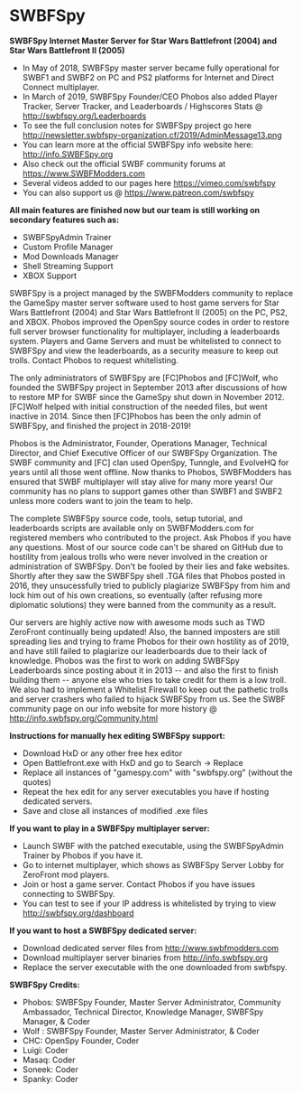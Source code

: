 # SWBFSpy
**SWBFSpy Internet Master Server for Star Wars Battlefront (2004) and Star Wars Battlefront II (2005)**

- In May of 2018, SWBFSpy master server became fully operational for SWBF1 and SWBF2 on PC and PS2 platforms for Internet and Direct Connect multiplayer.
- In March of 2019, SWBFSpy Founder/CEO Phobos also added Player Tracker, Server Tracker, and Leaderboards / Highscores Stats @ http://swbfspy.org/Leaderboards
- To see the full conclusion notes for SWBFSpy project go here http://newsletter.swbfspy-organization.cf/2019/AdminMessage13.png
- You can learn more at the official SWBFSpy info website here: http://info.SWBFSpy.org
- Also check out the official SWBF community forums at https://www.SWBFModders.com
- Several videos added to our pages here https://vimeo.com/swbfspy
- You can also support us @ https://www.patreon.com/swbfspy

**All main features are finished now but our team is still working on secondary features such as:**
- SWBFSpyAdmin Trainer
- Custom Profile Manager
- Mod Downloads Manager
- Shell Streaming Support
- XBOX Support

SWBFSpy is a project managed by the SWBFModders community to replace the GameSpy master server software used to host game servers for Star Wars Battlefront (2004) and Star Wars Battlefront II (2005) on the PC, PS2, and XBOX. Phobos improved the OpenSpy source codes in order to restore full server browser functionality for multiplayer, including a leaderboards system. Players and Game Servers and must be whitelisted to connect to SWBFSpy and view the leaderboards, as a security measure to keep out trolls. Contact Phobos to request whitelisting.

The only administrators of SWBFSpy are [FC]Phobos and [FC]Wolf, who founded the SWBFSpy project in September 2013 after discussions of how to restore MP for SWBF since the GameSpy shut down in November 2012. [FC]Wolf helped with initial construction of the needed files, but went inactive in 2014. Since then [FC]Phobos has been the only admin of SWBFSpy, and finished the project in 2018-2019!

Phobos is the Administrator, Founder, Operations Manager, Technical Director, and Chief Executive Officer of our SWBFSpy Organization. The SWBF community and [FC] clan used OpenSpy, Tunngle, and EvolveHQ for years until all those went offline. Now thanks to Phobos, SWBFModders has ensured that SWBF multiplayer will stay alive for many more years! Our community has no plans to support games other than SWBF1 and SWBF2 unless more coders want to join the team to help.

The complete SWBFSpy source code, tools, setup tutorial, and leaderboards scripts are available only on SWBFModders.com for registered members who contributed to the project. Ask Phobos if you have any questions. Most of our source code can't be shared on GitHub due to hostility from jealous trolls who were never involved in the creation or administration of SWBFSpy. Don't be fooled by their lies and fake websites. Shortly after they saw the SWBFSpy shell .TGA files that Phobos posted in 2016, they unsucessfully tried to publicly plagiarize SWBFSpy from him and lock him out of his own creations, so eventually (after refusing more diplomatic solutions) they were banned from the community as a result.

Our servers are highly active now with awesome mods such as TWD ZeroFront continually being updated! Also, the banned imposters are still spreading lies and trying to frame Phobos for their own hostility as of 2019, and have still failed to plagiarize our leaderboards due to their lack of knowledge. Phobos was the first to work on adding SWBFSpy Leaderboards since posting about it in 2013 -- and also the first to finish building them -- anyone else who tries to take credit for them is a low troll. We also had to implement a Whitelist Firewall to keep out the pathetic trolls and server crashers who failed to hijack SWBFSpy from us. See the SWBF community page on our info website for more history @ http://info.swbfspy.org/Community.html

**Instructions for manually hex editing SWBFSpy support:**
- Download HxD or any other free hex editor
- Open Battlefront.exe with HxD and go to Search -> Replace
- Replace all instances of "gamespy.com" with "swbfspy.org" (without the quotes)
- Repeat the hex edit for any server executables you have if hosting dedicated servers.
- Save and close all instances of modified .exe files

**If you want to play in a SWBFSpy multiplayer server:**
- Launch SWBF with the patched executable, using the SWBFSpyAdmin Trainer by Phobos if you have it.
- Go to internet multiplayer, which shows as SWBFSpy Server Lobby for ZeroFront mod players.
- Join or host a game server. Contact Phobos if you have issues connecting to SWBFSpy.
- You can test to see if your IP address is whitelisted by trying to view http://swbfspy.org/dashboard

**If you want to host a SWBFSpy dedicated server:**
- Download dedicated server files from http://www.swbfmodders.com
- Download multiplayer server binaries from http://info.swbfspy.org
- Replace the server executable with the one downloaded from swbfspy.

**SWBFSpy Credits:**
- Phobos: SWBFSpy Founder, Master Server Administrator, Community Ambassador, Technical Director, Knowledge Manager, SWBFSpy Manager, & Coder
- Wolf : SWBFSpy Founder, Master Server Administrator, & Coder
- CHC: OpenSpy Founder, Coder
- Luigi: Coder
- Masaq: Coder
- Soneek: Coder
- Spanky: Coder
